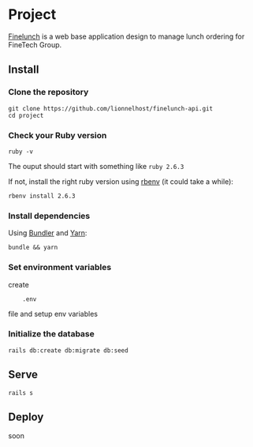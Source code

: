 # Project

[Finelunch](https://finelunch.herokuapp.com) is a web base application design to manage lunch ordering for FineTech Group. 

## Install

### Clone the repository

```shell
git clone https://github.com/lionnelhost/finelunch-api.git
cd project
```

### Check your Ruby version

```shell
ruby -v
```

The ouput should start with something like `ruby 2.6.3`

If not, install the right ruby version using [rbenv](https://github.com/rbenv/rbenv) (it could take a while):

```shell
rbenv install 2.6.3
```

### Install dependencies

Using [Bundler](https://github.com/bundler/bundler) and [Yarn](https://github.com/yarnpkg/yarn):

```shell
bundle && yarn
```

### Set environment variables

create 
```shell 
    .env
``` 
file and setup env variables

### Initialize the database

```shell
rails db:create db:migrate db:seed
```

## Serve

```shell
rails s
```

## Deploy

soon

